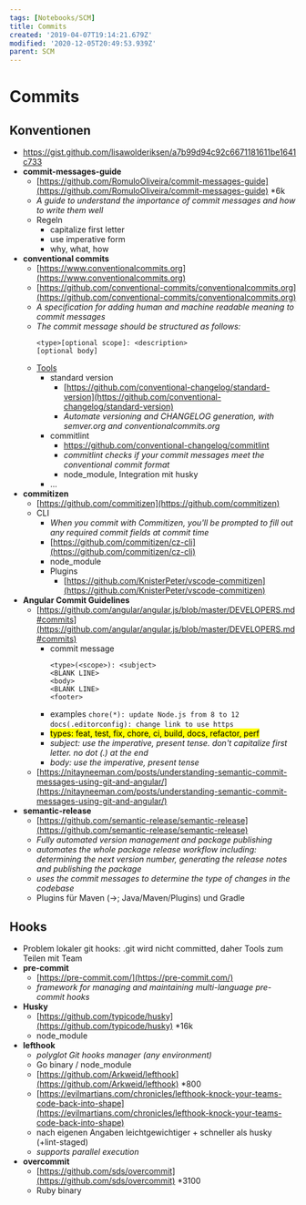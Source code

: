 ```yaml
---
tags: [Notebooks/SCM]
title: Commits
created: '2019-04-07T19:14:21.679Z'
modified: '2020-12-05T20:49:53.939Z'
parent: SCM
---
```


# Commits

## Konventionen
- <https://gist.github.com/lisawolderiksen/a7b99d94c92c6671181611be1641c733>
- **commit-messages-guide**
  - [https://github.com/RomuloOliveira/commit-messages-guide](https://github.com/RomuloOliveira/commit-messages-guide) *6k
  - *A guide to understand the importance of commit messages and how to write them well*
  - Regeln
    - capitalize first letter
    - use imperative form
    - why, what, how
- **conventional commits**
  - [https://www.conventionalcommits.org](https://www.conventionalcommits.org)
  - [https://github.com/conventional-commits/conventionalcommits.org](https://github.com/conventional-commits/conventionalcommits.org)
  - *A specification for adding human and machine readable meaning to commit messages*
  - *The commit message should be structured as follows:*
    ```
    <type>[optional scope]: <description>
    [optional body]
    ```
  - [Tools](https://www.conventionalcommits.org/en/v1.0.0/#tooling-for-conventional-commits)
    - standard version
      - [https://github.com/conventional-changelog/standard-version](https://github.com/conventional-changelog/standard-version)
      - *Automate versioning and CHANGELOG generation, with semver.org and conventionalcommits.org*
    - commitlint
      - https://github.com/conventional-changelog/commitlint
      - *commitlint checks if your commit messages meet the conventional commit format*
      - node_module, Integration mit husky
    - ...
- **commitizen**
  - [https://github.com/commitizen](https://github.com/commitizen)
  - CLI
    - *When you commit with Commitizen, you'll be prompted to fill out any required commit fields at commit time*
    - [https://github.com/commitizen/cz-cli](https://github.com/commitizen/cz-cli)
    - node_module
    - Plugins
      - [https://github.com/KnisterPeter/vscode-commitizen](https://github.com/KnisterPeter/vscode-commitizen)
- **Angular Commit Guidelines**
  - [https://github.com/angular/angular.js/blob/master/DEVELOPERS.md#commits](https://github.com/angular/angular.js/blob/master/DEVELOPERS.md#commits)
    - commit message
      ```
      <type>(<scope>): <subject>
      <BLANK LINE>
      <body>
      <BLANK LINE>
      <footer>
      ```
    - examples
      `chore(*): update Node.js from 8 to 12`
      `docs(.editorconfig): change link to use https`
    - <mark>types: feat, test, fix, chore, ci, build, docs, refactor, perf</mark>
    - *subject: use the imperative, present tense. don't capitalize first letter. no dot (.) at the end*
    - *body: use the imperative, present tense*
  - [https://nitayneeman.com/posts/understanding-semantic-commit-messages-using-git-and-angular/](https://nitayneeman.com/posts/understanding-semantic-commit-messages-using-git-and-angular/)
- **semantic-release**
  - [https://github.com/semantic-release/semantic-release](https://github.com/semantic-release/semantic-release)
  - *Fully automated version management and package publishing*
  - *automates the whole package release workflow including: determining the next version number, generating the release notes and publishing the package*
  - *uses the commit messages to determine the type of changes in the codebase*
  - Plugins für Maven (→; Java/Maven/Plugins) und Gradle


## Hooks
- Problem lokaler git hooks: .git wird nicht committed, daher Tools zum Teilen mit Team
- **pre-commit**
  - [https://pre-commit.com/](https://pre-commit.com/)
  - *framework for managing and maintaining multi-language pre-commit hooks*
- **Husky**
  - [https://github.com/typicode/husky](https://github.com/typicode/husky) *16k
  - node_module
- **lefthook**
  - *polyglot Git hooks manager (any environment)*
  - Go binary / node_module
  - [https://github.com/Arkweid/lefthook](https://github.com/Arkweid/lefthook) *800
  - [https://evilmartians.com/chronicles/lefthook-knock-your-teams-code-back-into-shape](https://evilmartians.com/chronicles/lefthook-knock-your-teams-code-back-into-shape)
  - nach eigenen Angaben leichtgewichtiger + schneller als husky (+lint-staged)
  - *supports parallel execution*
- **overcommit**
  - [https://github.com/sds/overcommit](https://github.com/sds/overcommit) *3100
  - Ruby binary
